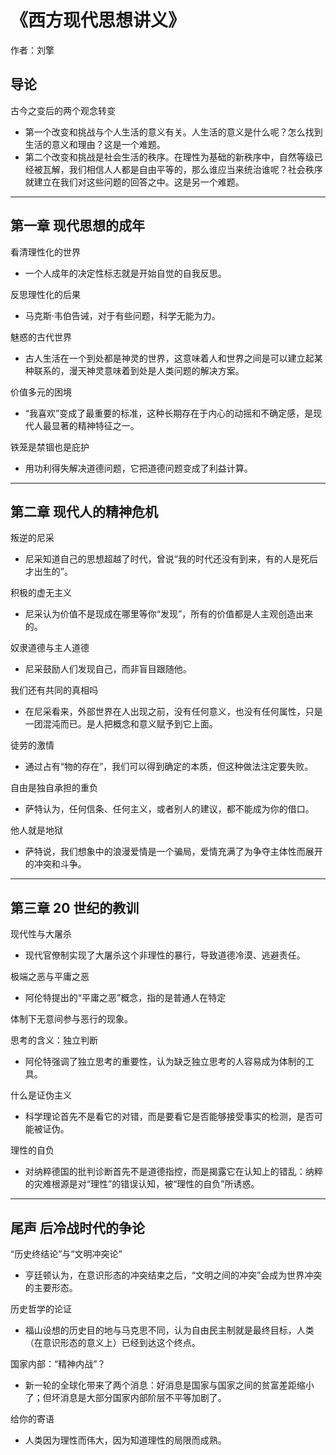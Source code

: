 # 《西方现代思想讲义》

作者：刘擎

## 导论

古今之变后的两个观念转变

- 第一个改变和挑战与个人生活的意义有关。人生活的意义是什么呢？怎么找到生活的意义和理由？这是一个难题。
- 第二个改变和挑战是社会生活的秩序。在理性为基础的新秩序中，自然等级已经被瓦解，我们相信人人都是自由平等的，那么谁应当来统治谁呢？社会秩序就建立在我们对这些问题的回答之中。这是另一个难题。

---

## 第一章 现代思想的成年

看清理性化的世界

- 一个人成年的决定性标志就是开始自觉的自我反思。

反思理性化的后果

- 马克斯·韦伯告诫，对于有些问题，科学无能为力。

魅惑的古代世界

- 古人生活在一个到处都是神灵的世界，这意味着人和世界之间是可以建立起某种联系的，漫天神灵意味着到处是人类问题的解决方案。

价值多元的困境

- “我喜欢”变成了最重要的标准，这种长期存在于内心的动摇和不确定感，是现代人最显著的精神特征之一。

铁笼是禁锢也是庇护

- 用功利得失解决道德问题，它把道德问题变成了利益计算。

---

## 第二章 现代人的精神危机

叛逆的尼采

- 尼采知道自己的思想超越了时代，曾说“我的时代还没有到来，有的人是死后才出生的”。

积极的虚无主义

- 尼采认为价值不是现成在哪里等你“发现”，所有的价值都是人主观创造出来的。

奴隶道德与主人道德

- 尼采鼓励人们发现自己，而非盲目跟随他。

我们还有共同的真相吗

- 在尼采看来，外部世界在人出现之前，没有任何意义，也没有任何属性，只是一团混沌而已。是人把概念和意义赋予到它上面。

徒劳的激情

- 通过占有“物的存在”，我们可以得到确定的本质，但这种做法注定要失败。

自由是独自承担的重负

- 萨特认为，任何信条、任何主义，或者别人的建议，都不能成为你的借口。

他人就是地狱

- 萨特说，我们想象中的浪漫爱情是一个骗局，爱情充满了为争夺主体性而展开的冲突和斗争。

---

## 第三章 20 世纪的教训

现代性与大屠杀

- 现代官僚制实现了大屠杀这个非理性的暴行，导致道德冷漠、逃避责任。

极端之恶与平庸之恶

- 阿伦特提出的“平庸之恶”概念，指的是普通人在特定

体制下无意间参与恶行的现象。

思考的含义：独立判断

- 阿伦特强调了独立思考的重要性，认为缺乏独立思考的人容易成为体制的工具。

什么是证伪主义

- 科学理论首先不是看它的对错，而是要看它是否能够接受事实的检测，是否可能被证伪。

理性的自负

- 对纳粹德国的批判诊断首先不是道德指控，而是揭露它在认知上的错乱：纳粹的灾难根源是对“理性”的错误认知，被“理性的自负”所诱惑。

---

## 尾声 后冷战时代的争论

“历史终结论”与“文明冲突论”

- 亨廷顿认为，在意识形态的冲突结束之后，“文明之间的冲突”会成为世界冲突的主要形态。

历史哲学的论证

- 福山设想的历史目的地与马克思不同，认为自由民主制就是最终目标，人类（在意识形态的意义上）已经到达这个终点。

国家内部：“精神内战”？

- 新一轮的全球化带来了两个消息：好消息是国家与国家之间的贫富差距缩小了；但坏消息是大部分国家内部阶层不平等加剧了。

给你的寄语

- 人类因为理性而伟大，因为知道理性的局限而成熟。
